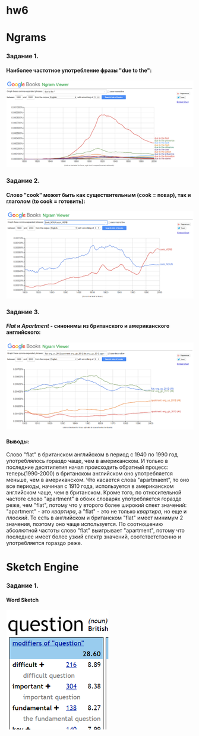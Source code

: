 # hw6
# Ngrams 
### Задание 1.
#### Наиболее частотное употребление фразы "due to the": 
![](https://github.com/scryps/hw6/blob/master/1.PNG)
### Задание 2. 
#### Слово "cook" может быть как существительным (cook = повар), так и глаголом (to cook = готовить):
![](https://github.com/scryps/hw6/blob/master/2.PNG)
### Задание 3. 
#### _Flat_ и _Apartment_ - синонимы из британского и американского английского: 
![](https://github.com/scryps/hw6/blob/master/3.PNG)
#### Выводы: 
Слово "flat" в британском английском в период с 1940 по 1990 год употреблялось гораздо чаще, чем в американском. И только в последние десятилетия начал происходить обратный процесс: теперь(1990-2000) в британском английском оно употребляется меньше, чем в американском. Что касается слова "apartmaent", то оно все периоды, начиная с 1910 года, используется в американском английском чаще, чем в британском. Кроме того, по относительной частоте слово "apartment" в обоих словарях употребляется горазде реже, чем "flat", потому что у второго более широкий спект значений: "apartment" - это *квартира*, а "flat" - это не только *квартира*, но еще и *плоский*. То есть в английском и британском "flat" имеет минимум 2 значения, поэтому оно чаще используется. По соотношению абсолютной частоты слово "flat" выигрывает "apartment", потому что последнее имеет более узкий спектр значений, соотстветственно и употребляется гораздо реже. 
# Sketch Engine 
### Задание 1.
#### Word Sketch 
![](https://github.com/scryps/hw6/blob/master/4.PNG)
